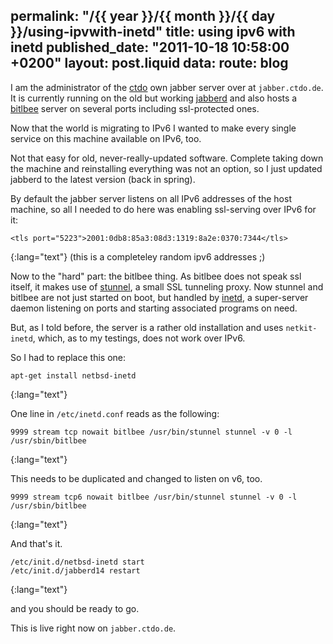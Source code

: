 permalink: "/{{ year }}/{{ month }}/{{ day }}/using-ipvwith-inetd"
title: using ipv6 with inetd
published_date: "2011-10-18 10:58:00 +0200"
layout: post.liquid
data:
  route: blog
---
I am the administrator of the [ctdo][] own jabber server over at `jabber.ctdo.de`.
It is currently running on the old but working [jabberd][] and also hosts a [bitlbee] server on several ports including ssl-protected ones.

Now that the world is migrating to IPv6 I wanted to make every single service on this machine available on IPv6, too.

Not that easy for old, never-really-updated software.
Complete taking down the machine and reinstalling everything was not an option, so I just updated jabberd to the latest version (back in spring).

By default the jabber server listens on all IPv6 addresses of the host machine, so all I needed to do here was enabling ssl-serving over IPv6 for it:

    <tls port="5223">2001:0db8:85a3:08d3:1319:8a2e:0370:7344</tls>
{:lang="text"}
(this is a completeley random ipv6 addresses ;)

Now to the "hard" part: the bitlbee thing.
As bitlbee does not speak ssl itself, it makes use of [stunnel][], a small SSL tunneling proxy.
Now stunnel and bitlbee are not just started on boot, but handled by [inetd][], a super-server daemon listening on ports and starting associated programs on need.

But, as I told before, the server is a rather old installation and uses `netkit-inetd`, which, as to my testings, does not work over IPv6.

So I had to replace this one:

    apt-get install netbsd-inetd
{:lang="text"}

One line in `/etc/inetd.conf` reads as the following:

    9999 stream tcp nowait bitlbee /usr/bin/stunnel stunnel -v 0 -l /usr/sbin/bitlbee
{:lang="text"}

This needs to be duplicated and changed to listen on v6, too.

    9999 stream tcp6 nowait bitlbee /usr/bin/stunnel stunnel -v 0 -l /usr/sbin/bitlbee
{:lang="text"}

And that's it.

    /etc/init.d/netbsd-inetd start
    /etc/init.d/jabberd14 restart
{:lang="text"}

and you should be ready to go.

This is live right now on `jabber.ctdo.de`.



[ctdo]: http://ctdo.de/
[jabberd]: http://jabberd.org/
[bitlbee]: http://www.bitlbee.org/main.php/news.r.html
[stunnel]: http://www.stunnel.org/
[inetd]: http://en.wikipedia.org/wiki/Inetd
